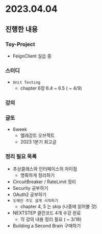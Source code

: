 # 2023.04.04

## 진행한 내용

### Toy-Project

- FeignClient 실습 중

### 스터디

- `Unit Testing`
	- chapter 6장 6.4 ~ 6.5 ( ~ 4/9)

### 강의



### 글또

- 6week
	- 엘레강트 오브젝트
	- 2023 1분기 회고글

### 정리 필요 목록

- 추상클래스와 인터페이스의 차이점
	- 명확하게 정리하기
- CircuitBreaker / RateLimit 정리
- Security 공부하기
- OAuth2 공부하기
- `도메인 주도 설계 시작하기`
	- chapter 4, 5 는 skip (나중에 읽어볼 것)
- NEXTSTEP 클린코드 4개 수강 완료
	- 각 강의 내용 정리 필요 ( ~ 3/18)
- Building a Second Brain 구매하기
